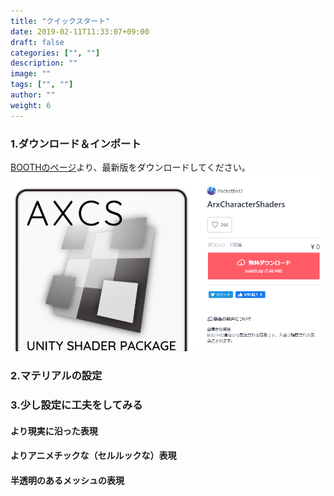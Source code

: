 ```yaml
---
title: "クイックスタート"
date: 2019-02-11T11:33:07+09:00
draft: false
categories: ["", ""]
description: ""
image: ""
tags: ["", ""]
author: ""
weight: 6
---
```


### 1.ダウンロード＆インポート
[BOOTHのページ](https://booth.pm/ja/items/2493539)より、最新版をダウンロードしてください。  
![](2020-12-16-23-29-41.png)
### 2.マテリアルの設定
### 3.少し設定に工夫をしてみる
#### より現実に沿った表現
#### よりアニメチックな（セルルックな）表現
#### 半透明のあるメッシュの表現